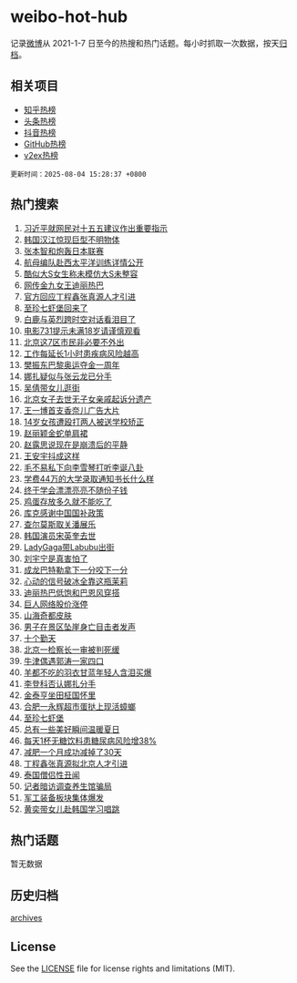 # weibo-hot-hub

记录[微博](https://www.weibo.com)从 2021-1-7 日至今的热搜和热门话题。每小时抓取一次数据，按天[归档](archives)。

## 相关项目

- [知乎热榜](https://github.com/lonnyzhang423/zhihu-hot-hub)
- [头条热榜](https://github.com/lonnyzhang423/toutiao-hot-hub)
- [抖音热榜](https://github.com/lonnyzhang423/douyin-hot-hub)
- [GitHub热榜](https://github.com/lonnyzhang423/github-hot-hub)
- [v2ex热榜](https://github.com/lonnyzhang423/v2ex-hot-hub)


`更新时间：2025-08-04 15:28:37 +0800`

## 热门搜索

1. [习近平就网民对十五五建议作出重要指示](https://m.weibo.cn/search?containerid=100103type%3D1%26t%3D10%26q%3D%23%E4%B9%A0%E8%BF%91%E5%B9%B3%E5%B0%B1%E7%BD%91%E6%B0%91%E5%AF%B9%E5%8D%81%E4%BA%94%E4%BA%94%E5%BB%BA%E8%AE%AE%E4%BD%9C%E5%87%BA%E9%87%8D%E8%A6%81%E6%8C%87%E7%A4%BA%23&stream_entry_id=51&isnewpage=1&extparam=seat%3D1%26cate%3D10103%26q%3D%2523%25E4%25B9%25A0%25E8%25BF%2591%25E5%25B9%25B3%25E5%25B0%25B1%25E7%25BD%2591%25E6%25B0%2591%25E5%25AF%25B9%25E5%258D%2581%25E4%25BA%2594%25E4%25BA%2594%25E5%25BB%25BA%25E8%25AE%25AE%25E4%25BD%259C%25E5%2587%25BA%25E9%2587%258D%25E8%25A6%2581%25E6%258C%2587%25E7%25A4%25BA%2523%26dgr%3D0%26filter_type%3Drealtimehot%26pos%3D0%26c_type%3D51%26stream_entry_id%3D51%26display_time%3D1754292516%26pre_seqid%3D17542925169530564899156)
1. [韩国汉江惊现巨型不明物体](https://m.weibo.cn/search?containerid=100103type%3D1%26t%3D10%26q%3D%23%E9%9F%A9%E5%9B%BD%E6%B1%89%E6%B1%9F%E6%83%8A%E7%8E%B0%E5%B7%A8%E5%9E%8B%E4%B8%8D%E6%98%8E%E7%89%A9%E4%BD%93%23&stream_entry_id=31&isnewpage=1&extparam=seat%3D1%26cate%3D5001%26lcate%3D5001%26pos%3D0%26flag%3D2%26band_rank%3D1%26dgr%3D0%26filter_type%3Drealtimehot%26c_type%3D31%26realpos%3D1%26stream_entry_id%3D31%26q%3D%2523%25E9%259F%25A9%25E5%259B%25BD%25E6%25B1%2589%25E6%25B1%259F%25E6%2583%258A%25E7%258E%25B0%25E5%25B7%25A8%25E5%259E%258B%25E4%25B8%258D%25E6%2598%258E%25E7%2589%25A9%25E4%25BD%2593%2523%26display_time%3D1754292516%26pre_seqid%3D17542925169530564899156)
1. [张本智和炮轰日本联赛](https://m.weibo.cn/search?containerid=100103type%3D1%26t%3D10%26q%3D%23%E5%BC%A0%E6%9C%AC%E6%99%BA%E5%92%8C%E7%82%AE%E8%BD%B0%E6%97%A5%E6%9C%AC%E8%81%94%E8%B5%9B%23&stream_entry_id=31&isnewpage=1&extparam=seat%3D1%26cate%3D5001%26lcate%3D5001%26pos%3D1%26flag%3D1%26band_rank%3D2%26dgr%3D0%26filter_type%3Drealtimehot%26c_type%3D31%26realpos%3D2%26stream_entry_id%3D31%26q%3D%2523%25E5%25BC%25A0%25E6%259C%25AC%25E6%2599%25BA%25E5%2592%258C%25E7%2582%25AE%25E8%25BD%25B0%25E6%2597%25A5%25E6%259C%25AC%25E8%2581%2594%25E8%25B5%259B%2523%26display_time%3D1754292516%26pre_seqid%3D17542925169530564899156)
1. [航母编队赴西太平洋训练详情公开](https://m.weibo.cn/search?containerid=100103type%3D1%26t%3D10%26q%3D%23%E8%88%AA%E6%AF%8D%E7%BC%96%E9%98%9F%E8%B5%B4%E8%A5%BF%E5%A4%AA%E5%B9%B3%E6%B4%8B%E8%AE%AD%E7%BB%83%E8%AF%A6%E6%83%85%E5%85%AC%E5%BC%80%23&stream_entry_id=31&isnewpage=1&extparam=seat%3D1%26cate%3D5001%26lcate%3D5001%26pos%3D2%26flag%3D0%26band_rank%3D3%26dgr%3D0%26filter_type%3Drealtimehot%26c_type%3D31%26realpos%3D3%26stream_entry_id%3D31%26q%3D%2523%25E8%2588%25AA%25E6%25AF%258D%25E7%25BC%2596%25E9%2598%259F%25E8%25B5%25B4%25E8%25A5%25BF%25E5%25A4%25AA%25E5%25B9%25B3%25E6%25B4%258B%25E8%25AE%25AD%25E7%25BB%2583%25E8%25AF%25A6%25E6%2583%2585%25E5%2585%25AC%25E5%25BC%2580%2523%26display_time%3D1754292516%26pre_seqid%3D17542925169530564899156)
1. [酷似大S女生称未模仿大S未整容](https://m.weibo.cn/search?containerid=100103type%3D1%26t%3D10%26q%3D%23%E9%85%B7%E4%BC%BC%E5%A4%A7S%E5%A5%B3%E7%94%9F%E7%A7%B0%E6%9C%AA%E6%A8%A1%E4%BB%BF%E5%A4%A7S%E6%9C%AA%E6%95%B4%E5%AE%B9%23&stream_entry_id=31&isnewpage=1&extparam=seat%3D1%26cate%3D5001%26lcate%3D5001%26pos%3D3%26flag%3D2%26band_rank%3D4%26dgr%3D0%26filter_type%3Drealtimehot%26c_type%3D31%26realpos%3D4%26stream_entry_id%3D31%26q%3D%2523%25E9%2585%25B7%25E4%25BC%25BC%25E5%25A4%25A7S%25E5%25A5%25B3%25E7%2594%259F%25E7%25A7%25B0%25E6%259C%25AA%25E6%25A8%25A1%25E4%25BB%25BF%25E5%25A4%25A7S%25E6%259C%25AA%25E6%2595%25B4%25E5%25AE%25B9%2523%26display_time%3D1754292516%26pre_seqid%3D17542925169530564899156)
1. [网传金九女王迪丽热巴](https://m.weibo.cn/search?containerid=100103type%3D1%26t%3D10%26q%3D%23%E7%BD%91%E4%BC%A0%E9%87%91%E4%B9%9D%E5%A5%B3%E7%8E%8B%E8%BF%AA%E4%B8%BD%E7%83%AD%E5%B7%B4%23&stream_entry_id=31&isnewpage=1&extparam=seat%3D1%26cate%3D5001%26lcate%3D5001%26pos%3D4%26flag%3D1%26band_rank%3D5%26dgr%3D0%26filter_type%3Drealtimehot%26c_type%3D31%26realpos%3D5%26stream_entry_id%3D31%26q%3D%2523%25E7%25BD%2591%25E4%25BC%25A0%25E9%2587%2591%25E4%25B9%259D%25E5%25A5%25B3%25E7%258E%258B%25E8%25BF%25AA%25E4%25B8%25BD%25E7%2583%25AD%25E5%25B7%25B4%2523%26display_time%3D1754292516%26pre_seqid%3D17542925169530564899156)
1. [官方回应丁程鑫张真源人才引进](https://m.weibo.cn/search?containerid=100103type%3D1%26t%3D10%26q%3D%23%E5%AE%98%E6%96%B9%E5%9B%9E%E5%BA%94%E4%B8%81%E7%A8%8B%E9%91%AB%E5%BC%A0%E7%9C%9F%E6%BA%90%E4%BA%BA%E6%89%8D%E5%BC%95%E8%BF%9B%23&stream_entry_id=31&isnewpage=1&extparam=seat%3D1%26cate%3D5001%26lcate%3D5001%26pos%3D5%26flag%3D1%26band_rank%3D6%26dgr%3D0%26filter_type%3Drealtimehot%26c_type%3D31%26realpos%3D6%26stream_entry_id%3D31%26q%3D%2523%25E5%25AE%2598%25E6%2596%25B9%25E5%259B%259E%25E5%25BA%2594%25E4%25B8%2581%25E7%25A8%258B%25E9%2591%25AB%25E5%25BC%25A0%25E7%259C%259F%25E6%25BA%2590%25E4%25BA%25BA%25E6%2589%258D%25E5%25BC%2595%25E8%25BF%259B%2523%26display_time%3D1754292516%26pre_seqid%3D17542925169530564899156)
1. [至珍七虾堡回来了](https://m.weibo.cn/search?containerid=100103type%3D1%26t%3D10%26q%3D%23%E8%87%B3%E7%8F%8D%E4%B8%83%E8%99%BE%E5%A0%A1%E5%9B%9E%E6%9D%A5%E4%BA%86%23&stream_entry_id=31&isnewpage=1&extparam=seat%3D1%26cate%3D5001%26stream_entry_id%3D31%26pos%3D6%26topic_ad%3D1%26band_rank%3D7%26q%3D%2523%25E8%2587%25B3%25E7%258F%258D%25E4%25B8%2583%25E8%2599%25BE%25E5%25A0%25A1%25E5%259B%259E%25E6%259D%25A5%25E4%25BA%2586%2523%26dgr%3D0%26filter_type%3Drealtimehot%26adid%3D295482%26c_type%3D31%26is_ad_pos%3D1%26lcate%3D5001%26display_time%3D1754292516%26pre_seqid%3D17542925169530564899156)
1. [白鹿与英烈跨时空对话看泪目了](https://m.weibo.cn/search?containerid=100103type%3D1%26t%3D10%26q%3D%23%E7%99%BD%E9%B9%BF%E4%B8%8E%E8%8B%B1%E7%83%88%E8%B7%A8%E6%97%B6%E7%A9%BA%E5%AF%B9%E8%AF%9D%E7%9C%8B%E6%B3%AA%E7%9B%AE%E4%BA%86%23&stream_entry_id=31&isnewpage=1&extparam=seat%3D1%26cate%3D5001%26lcate%3D5001%26pos%3D7%26flag%3D1%26band_rank%3D7%26dgr%3D0%26filter_type%3Drealtimehot%26c_type%3D31%26realpos%3D7%26stream_entry_id%3D31%26q%3D%2523%25E7%2599%25BD%25E9%25B9%25BF%25E4%25B8%258E%25E8%258B%25B1%25E7%2583%2588%25E8%25B7%25A8%25E6%2597%25B6%25E7%25A9%25BA%25E5%25AF%25B9%25E8%25AF%259D%25E7%259C%258B%25E6%25B3%25AA%25E7%259B%25AE%25E4%25BA%2586%2523%26display_time%3D1754292516%26pre_seqid%3D17542925169530564899156)
1. [电影731提示未满18岁请谨慎观看](https://m.weibo.cn/search?containerid=100103type%3D1%26t%3D10%26q%3D%23%E7%94%B5%E5%BD%B1731%E6%8F%90%E7%A4%BA%E6%9C%AA%E6%BB%A118%E5%B2%81%E8%AF%B7%E8%B0%A8%E6%85%8E%E8%A7%82%E7%9C%8B%23&stream_entry_id=31&isnewpage=1&extparam=seat%3D1%26cate%3D5001%26lcate%3D5001%26pos%3D8%26flag%3D0%26band_rank%3D8%26dgr%3D0%26filter_type%3Drealtimehot%26c_type%3D31%26realpos%3D8%26stream_entry_id%3D31%26q%3D%2523%25E7%2594%25B5%25E5%25BD%25B1731%25E6%258F%2590%25E7%25A4%25BA%25E6%259C%25AA%25E6%25BB%25A118%25E5%25B2%2581%25E8%25AF%25B7%25E8%25B0%25A8%25E6%2585%258E%25E8%25A7%2582%25E7%259C%258B%2523%26display_time%3D1754292516%26pre_seqid%3D17542925169530564899156)
1. [北京这7区市民非必要不外出](https://m.weibo.cn/search?containerid=100103type%3D1%26t%3D10%26q%3D%23%E5%8C%97%E4%BA%AC%E8%BF%997%E5%8C%BA%E5%B8%82%E6%B0%91%E9%9D%9E%E5%BF%85%E8%A6%81%E4%B8%8D%E5%A4%96%E5%87%BA%23&stream_entry_id=31&isnewpage=1&extparam=seat%3D1%26cate%3D5001%26lcate%3D5001%26pos%3D9%26flag%3D0%26band_rank%3D9%26dgr%3D0%26filter_type%3Drealtimehot%26c_type%3D31%26realpos%3D9%26stream_entry_id%3D31%26q%3D%2523%25E5%258C%2597%25E4%25BA%25AC%25E8%25BF%25997%25E5%258C%25BA%25E5%25B8%2582%25E6%25B0%2591%25E9%259D%259E%25E5%25BF%2585%25E8%25A6%2581%25E4%25B8%258D%25E5%25A4%2596%25E5%2587%25BA%2523%26display_time%3D1754292516%26pre_seqid%3D17542925169530564899156)
1. [工作每延长1小时患疾病风险越高](https://m.weibo.cn/search?containerid=100103type%3D1%26t%3D10%26q%3D%23%E5%B7%A5%E4%BD%9C%E6%AF%8F%E5%BB%B6%E9%95%BF1%E5%B0%8F%E6%97%B6%E6%82%A3%E7%96%BE%E7%97%85%E9%A3%8E%E9%99%A9%E8%B6%8A%E9%AB%98%23&stream_entry_id=31&isnewpage=1&extparam=seat%3D1%26cate%3D5001%26lcate%3D5001%26pos%3D10%26flag%3D1%26band_rank%3D10%26dgr%3D0%26filter_type%3Drealtimehot%26c_type%3D31%26realpos%3D10%26stream_entry_id%3D31%26q%3D%2523%25E5%25B7%25A5%25E4%25BD%259C%25E6%25AF%258F%25E5%25BB%25B6%25E9%2595%25BF1%25E5%25B0%258F%25E6%2597%25B6%25E6%2582%25A3%25E7%2596%25BE%25E7%2597%2585%25E9%25A3%258E%25E9%2599%25A9%25E8%25B6%258A%25E9%25AB%2598%2523%26display_time%3D1754292516%26pre_seqid%3D17542925169530564899156)
1. [樊振东巴黎奥运夺金一周年](https://m.weibo.cn/search?containerid=100103type%3D1%26t%3D10%26q%3D%23%E6%A8%8A%E6%8C%AF%E4%B8%9C%E5%B7%B4%E9%BB%8E%E5%A5%A5%E8%BF%90%E5%A4%BA%E9%87%91%E4%B8%80%E5%91%A8%E5%B9%B4%23&stream_entry_id=31&isnewpage=1&extparam=seat%3D1%26cate%3D5001%26lcate%3D5001%26pos%3D11%26flag%3D1%26band_rank%3D11%26dgr%3D0%26filter_type%3Drealtimehot%26c_type%3D31%26realpos%3D11%26stream_entry_id%3D31%26q%3D%2523%25E6%25A8%258A%25E6%258C%25AF%25E4%25B8%259C%25E5%25B7%25B4%25E9%25BB%258E%25E5%25A5%25A5%25E8%25BF%2590%25E5%25A4%25BA%25E9%2587%2591%25E4%25B8%2580%25E5%2591%25A8%25E5%25B9%25B4%2523%26display_time%3D1754292516%26pre_seqid%3D17542925169530564899156)
1. [娜扎疑似与张云龙已分手](https://m.weibo.cn/search?containerid=100103type%3D1%26t%3D10%26q%3D%23%E5%A8%9C%E6%89%8E%E7%96%91%E4%BC%BC%E4%B8%8E%E5%BC%A0%E4%BA%91%E9%BE%99%E5%B7%B2%E5%88%86%E6%89%8B%23&stream_entry_id=31&isnewpage=1&extparam=seat%3D1%26cate%3D5001%26lcate%3D5001%26pos%3D12%26flag%3D2%26band_rank%3D12%26dgr%3D0%26filter_type%3Drealtimehot%26c_type%3D31%26realpos%3D12%26stream_entry_id%3D31%26q%3D%2523%25E5%25A8%259C%25E6%2589%258E%25E7%2596%2591%25E4%25BC%25BC%25E4%25B8%258E%25E5%25BC%25A0%25E4%25BA%2591%25E9%25BE%2599%25E5%25B7%25B2%25E5%2588%2586%25E6%2589%258B%2523%26display_time%3D1754292516%26pre_seqid%3D17542925169530564899156)
1. [吴倩带女儿逛街](https://m.weibo.cn/search?containerid=100103type%3D1%26t%3D10%26q%3D%23%E5%90%B4%E5%80%A9%E5%B8%A6%E5%A5%B3%E5%84%BF%E9%80%9B%E8%A1%97%23&stream_entry_id=31&isnewpage=1&extparam=seat%3D1%26cate%3D5001%26lcate%3D5001%26pos%3D13%26flag%3D1%26band_rank%3D13%26dgr%3D0%26filter_type%3Drealtimehot%26c_type%3D31%26realpos%3D13%26stream_entry_id%3D31%26q%3D%2523%25E5%2590%25B4%25E5%2580%25A9%25E5%25B8%25A6%25E5%25A5%25B3%25E5%2584%25BF%25E9%2580%259B%25E8%25A1%2597%2523%26display_time%3D1754292516%26pre_seqid%3D17542925169530564899156)
1. [北京女子去世无子女亲戚起诉分遗产](https://m.weibo.cn/search?containerid=100103type%3D1%26t%3D10%26q%3D%23%E5%8C%97%E4%BA%AC%E5%A5%B3%E5%AD%90%E5%8E%BB%E4%B8%96%E6%97%A0%E5%AD%90%E5%A5%B3%E4%BA%B2%E6%88%9A%E8%B5%B7%E8%AF%89%E5%88%86%E9%81%97%E4%BA%A7%23&stream_entry_id=31&isnewpage=1&extparam=seat%3D1%26cate%3D5001%26lcate%3D5001%26pos%3D14%26flag%3D1%26band_rank%3D14%26dgr%3D0%26filter_type%3Drealtimehot%26c_type%3D31%26realpos%3D14%26stream_entry_id%3D31%26q%3D%2523%25E5%258C%2597%25E4%25BA%25AC%25E5%25A5%25B3%25E5%25AD%2590%25E5%258E%25BB%25E4%25B8%2596%25E6%2597%25A0%25E5%25AD%2590%25E5%25A5%25B3%25E4%25BA%25B2%25E6%2588%259A%25E8%25B5%25B7%25E8%25AF%2589%25E5%2588%2586%25E9%2581%2597%25E4%25BA%25A7%2523%26display_time%3D1754292516%26pre_seqid%3D17542925169530564899156)
1. [王一博首支香奈儿广告大片](https://m.weibo.cn/search?containerid=100103type%3D1%26t%3D10%26q%3D%23%E7%8E%8B%E4%B8%80%E5%8D%9A%E9%A6%96%E6%94%AF%E9%A6%99%E5%A5%88%E5%84%BF%E5%B9%BF%E5%91%8A%E5%A4%A7%E7%89%87%23&stream_entry_id=31&isnewpage=1&extparam=seat%3D1%26cate%3D5001%26lcate%3D5001%26pos%3D15%26flag%3D0%26band_rank%3D15%26dgr%3D0%26filter_type%3Drealtimehot%26c_type%3D31%26realpos%3D15%26stream_entry_id%3D31%26q%3D%2523%25E7%258E%258B%25E4%25B8%2580%25E5%258D%259A%25E9%25A6%2596%25E6%2594%25AF%25E9%25A6%2599%25E5%25A5%2588%25E5%2584%25BF%25E5%25B9%25BF%25E5%2591%258A%25E5%25A4%25A7%25E7%2589%2587%2523%26display_time%3D1754292516%26pre_seqid%3D17542925169530564899156)
1. [14岁女孩遭殴打两人被送学校矫正](https://m.weibo.cn/search?containerid=100103type%3D1%26t%3D10%26q%3D%2314%E5%B2%81%E5%A5%B3%E5%AD%A9%E9%81%AD%E6%AE%B4%E6%89%93%E4%B8%A4%E4%BA%BA%E8%A2%AB%E9%80%81%E5%AD%A6%E6%A0%A1%E7%9F%AB%E6%AD%A3%23&stream_entry_id=31&isnewpage=1&extparam=seat%3D1%26cate%3D5001%26lcate%3D5001%26pos%3D16%26flag%3D0%26band_rank%3D16%26dgr%3D0%26filter_type%3Drealtimehot%26c_type%3D31%26realpos%3D16%26stream_entry_id%3D31%26q%3D%252314%25E5%25B2%2581%25E5%25A5%25B3%25E5%25AD%25A9%25E9%2581%25AD%25E6%25AE%25B4%25E6%2589%2593%25E4%25B8%25A4%25E4%25BA%25BA%25E8%25A2%25AB%25E9%2580%2581%25E5%25AD%25A6%25E6%25A0%25A1%25E7%259F%25AB%25E6%25AD%25A3%2523%26display_time%3D1754292516%26pre_seqid%3D17542925169530564899156)
1. [赵丽颖金蛇单肩裙](https://m.weibo.cn/search?containerid=100103type%3D1%26t%3D10%26q%3D%23%E8%B5%B5%E4%B8%BD%E9%A2%96%E9%87%91%E8%9B%87%E5%8D%95%E8%82%A9%E8%A3%99%23&stream_entry_id=31&isnewpage=1&extparam=seat%3D1%26cate%3D5001%26lcate%3D5001%26pos%3D17%26flag%3D1%26band_rank%3D17%26dgr%3D0%26filter_type%3Drealtimehot%26c_type%3D31%26realpos%3D17%26stream_entry_id%3D31%26q%3D%2523%25E8%25B5%25B5%25E4%25B8%25BD%25E9%25A2%2596%25E9%2587%2591%25E8%259B%2587%25E5%258D%2595%25E8%2582%25A9%25E8%25A3%2599%2523%26display_time%3D1754292516%26pre_seqid%3D17542925169530564899156)
1. [赵露思说现在是崩溃后的平静](https://m.weibo.cn/search?containerid=100103type%3D1%26t%3D10%26q%3D%23%E8%B5%B5%E9%9C%B2%E6%80%9D%E8%AF%B4%E7%8E%B0%E5%9C%A8%E6%98%AF%E5%B4%A9%E6%BA%83%E5%90%8E%E7%9A%84%E5%B9%B3%E9%9D%99%23&stream_entry_id=31&isnewpage=1&extparam=seat%3D1%26cate%3D5001%26lcate%3D5001%26pos%3D18%26flag%3D0%26band_rank%3D18%26dgr%3D0%26filter_type%3Drealtimehot%26c_type%3D31%26realpos%3D18%26stream_entry_id%3D31%26q%3D%2523%25E8%25B5%25B5%25E9%259C%25B2%25E6%2580%259D%25E8%25AF%25B4%25E7%258E%25B0%25E5%259C%25A8%25E6%2598%25AF%25E5%25B4%25A9%25E6%25BA%2583%25E5%2590%258E%25E7%259A%2584%25E5%25B9%25B3%25E9%259D%2599%2523%26display_time%3D1754292516%26pre_seqid%3D17542925169530564899156)
1. [王安宇抖成这样](https://m.weibo.cn/search?containerid=100103type%3D1%26t%3D10%26q%3D%E7%8E%8B%E5%AE%89%E5%AE%87%E6%8A%96%E6%88%90%E8%BF%99%E6%A0%B7&stream_entry_id=31&isnewpage=1&extparam=seat%3D1%26cate%3D5001%26lcate%3D5001%26pos%3D19%26flag%3D1%26band_rank%3D19%26dgr%3D0%26filter_type%3Drealtimehot%26c_type%3D31%26realpos%3D19%26stream_entry_id%3D31%26q%3D%25E7%258E%258B%25E5%25AE%2589%25E5%25AE%2587%25E6%258A%2596%25E6%2588%2590%25E8%25BF%2599%25E6%25A0%25B7%26display_time%3D1754292516%26pre_seqid%3D17542925169530564899156)
1. [毛不易私下向李雪琴打听李诞八卦](https://m.weibo.cn/search?containerid=100103type%3D1%26t%3D10%26q%3D%E6%AF%9B%E4%B8%8D%E6%98%93%E7%A7%81%E4%B8%8B%E5%90%91%E6%9D%8E%E9%9B%AA%E7%90%B4%E6%89%93%E5%90%AC%E6%9D%8E%E8%AF%9E%E5%85%AB%E5%8D%A6&stream_entry_id=31&isnewpage=1&extparam=seat%3D1%26cate%3D5001%26lcate%3D5001%26pos%3D20%26flag%3D1%26band_rank%3D20%26dgr%3D0%26filter_type%3Drealtimehot%26c_type%3D31%26realpos%3D20%26stream_entry_id%3D31%26q%3D%25E6%25AF%259B%25E4%25B8%258D%25E6%2598%2593%25E7%25A7%2581%25E4%25B8%258B%25E5%2590%2591%25E6%259D%258E%25E9%259B%25AA%25E7%2590%25B4%25E6%2589%2593%25E5%2590%25AC%25E6%259D%258E%25E8%25AF%259E%25E5%2585%25AB%25E5%258D%25A6%26display_time%3D1754292516%26pre_seqid%3D17542925169530564899156)
1. [学费44万的大学录取通知书长什么样](https://m.weibo.cn/search?containerid=100103type%3D1%26t%3D10%26q%3D%E5%AD%A6%E8%B4%B944%E4%B8%87%E7%9A%84%E5%A4%A7%E5%AD%A6%E5%BD%95%E5%8F%96%E9%80%9A%E7%9F%A5%E4%B9%A6%E9%95%BF%E4%BB%80%E4%B9%88%E6%A0%B7&stream_entry_id=31&isnewpage=1&extparam=seat%3D1%26cate%3D5001%26lcate%3D5001%26pos%3D21%26flag%3D2%26band_rank%3D21%26dgr%3D0%26filter_type%3Drealtimehot%26c_type%3D31%26realpos%3D21%26stream_entry_id%3D31%26q%3D%25E5%25AD%25A6%25E8%25B4%25B944%25E4%25B8%2587%25E7%259A%2584%25E5%25A4%25A7%25E5%25AD%25A6%25E5%25BD%2595%25E5%258F%2596%25E9%2580%259A%25E7%259F%25A5%25E4%25B9%25A6%25E9%2595%25BF%25E4%25BB%2580%25E4%25B9%2588%25E6%25A0%25B7%26display_time%3D1754292516%26pre_seqid%3D17542925169530564899156)
1. [终于学会漂漂亮亮不随份子钱](https://m.weibo.cn/search?containerid=100103type%3D1%26t%3D10%26q%3D%E7%BB%88%E4%BA%8E%E5%AD%A6%E4%BC%9A%E6%BC%82%E6%BC%82%E4%BA%AE%E4%BA%AE%E4%B8%8D%E9%9A%8F%E4%BB%BD%E5%AD%90%E9%92%B1&stream_entry_id=31&isnewpage=1&extparam=seat%3D1%26cate%3D5001%26lcate%3D5001%26pos%3D22%26flag%3D1%26band_rank%3D22%26dgr%3D0%26filter_type%3Drealtimehot%26c_type%3D31%26realpos%3D22%26stream_entry_id%3D31%26q%3D%25E7%25BB%2588%25E4%25BA%258E%25E5%25AD%25A6%25E4%25BC%259A%25E6%25BC%2582%25E6%25BC%2582%25E4%25BA%25AE%25E4%25BA%25AE%25E4%25B8%258D%25E9%259A%258F%25E4%25BB%25BD%25E5%25AD%2590%25E9%2592%25B1%26display_time%3D1754292516%26pre_seqid%3D17542925169530564899156)
1. [鸡蛋存放多久就不能吃了](https://m.weibo.cn/search?containerid=100103type%3D1%26t%3D10%26q%3D%23%E9%B8%A1%E8%9B%8B%E5%AD%98%E6%94%BE%E5%A4%9A%E4%B9%85%E5%B0%B1%E4%B8%8D%E8%83%BD%E5%90%83%E4%BA%86%23&stream_entry_id=31&isnewpage=1&extparam=seat%3D1%26cate%3D5001%26lcate%3D5001%26pos%3D23%26flag%3D0%26band_rank%3D23%26dgr%3D0%26filter_type%3Drealtimehot%26c_type%3D31%26realpos%3D23%26stream_entry_id%3D31%26q%3D%2523%25E9%25B8%25A1%25E8%259B%258B%25E5%25AD%2598%25E6%2594%25BE%25E5%25A4%259A%25E4%25B9%2585%25E5%25B0%25B1%25E4%25B8%258D%25E8%2583%25BD%25E5%2590%2583%25E4%25BA%2586%2523%26display_time%3D1754292516%26pre_seqid%3D17542925169530564899156)
1. [库克感谢中国国补政策](https://m.weibo.cn/search?containerid=100103type%3D1%26t%3D10%26q%3D%23%E5%BA%93%E5%85%8B%E6%84%9F%E8%B0%A2%E4%B8%AD%E5%9B%BD%E5%9B%BD%E8%A1%A5%E6%94%BF%E7%AD%96%23&stream_entry_id=31&isnewpage=1&extparam=seat%3D1%26cate%3D5001%26lcate%3D5001%26pos%3D24%26flag%3D1%26band_rank%3D24%26dgr%3D0%26filter_type%3Drealtimehot%26c_type%3D31%26realpos%3D24%26stream_entry_id%3D31%26q%3D%2523%25E5%25BA%2593%25E5%2585%258B%25E6%2584%259F%25E8%25B0%25A2%25E4%25B8%25AD%25E5%259B%25BD%25E5%259B%25BD%25E8%25A1%25A5%25E6%2594%25BF%25E7%25AD%2596%2523%26display_time%3D1754292516%26pre_seqid%3D17542925169530564899156)
1. [查尔莫斯取关潘展乐](https://m.weibo.cn/search?containerid=100103type%3D1%26t%3D10%26q%3D%23%E6%9F%A5%E5%B0%94%E8%8E%AB%E6%96%AF%E5%8F%96%E5%85%B3%E6%BD%98%E5%B1%95%E4%B9%90%23&stream_entry_id=31&isnewpage=1&extparam=seat%3D1%26cate%3D5001%26lcate%3D5001%26pos%3D25%26flag%3D0%26band_rank%3D25%26dgr%3D0%26filter_type%3Drealtimehot%26c_type%3D31%26realpos%3D25%26stream_entry_id%3D31%26q%3D%2523%25E6%259F%25A5%25E5%25B0%2594%25E8%258E%25AB%25E6%2596%25AF%25E5%258F%2596%25E5%2585%25B3%25E6%25BD%2598%25E5%25B1%2595%25E4%25B9%2590%2523%26display_time%3D1754292516%26pre_seqid%3D17542925169530564899156)
1. [韩国演员宋英奎去世](https://m.weibo.cn/search?containerid=100103type%3D1%26t%3D10%26q%3D%E9%9F%A9%E5%9B%BD%E6%BC%94%E5%91%98%E5%AE%8B%E8%8B%B1%E5%A5%8E%E5%8E%BB%E4%B8%96&stream_entry_id=31&isnewpage=1&extparam=seat%3D1%26cate%3D5001%26lcate%3D5001%26pos%3D26%26flag%3D0%26band_rank%3D26%26dgr%3D0%26filter_type%3Drealtimehot%26c_type%3D31%26realpos%3D26%26stream_entry_id%3D31%26q%3D%25E9%259F%25A9%25E5%259B%25BD%25E6%25BC%2594%25E5%2591%2598%25E5%25AE%258B%25E8%258B%25B1%25E5%25A5%258E%25E5%258E%25BB%25E4%25B8%2596%26display_time%3D1754292516%26pre_seqid%3D17542925169530564899156)
1. [LadyGaga带Labubu出街](https://m.weibo.cn/search?containerid=100103type%3D1%26t%3D10%26q%3D%23LadyGaga%E5%B8%A6Labubu%E5%87%BA%E8%A1%97%23&stream_entry_id=31&isnewpage=1&extparam=seat%3D1%26cate%3D5001%26lcate%3D5001%26pos%3D27%26flag%3D1%26band_rank%3D27%26dgr%3D0%26filter_type%3Drealtimehot%26c_type%3D31%26realpos%3D27%26stream_entry_id%3D31%26q%3D%2523LadyGaga%25E5%25B8%25A6Labubu%25E5%2587%25BA%25E8%25A1%2597%2523%26display_time%3D1754292516%26pre_seqid%3D17542925169530564899156)
1. [刘宇宁是真害怕了](https://m.weibo.cn/search?containerid=100103type%3D1%26t%3D10%26q%3D%E5%88%98%E5%AE%87%E5%AE%81%E6%98%AF%E7%9C%9F%E5%AE%B3%E6%80%95%E4%BA%86&stream_entry_id=31&isnewpage=1&extparam=seat%3D1%26cate%3D5001%26lcate%3D5001%26pos%3D28%26flag%3D1%26band_rank%3D28%26dgr%3D0%26filter_type%3Drealtimehot%26c_type%3D31%26realpos%3D28%26stream_entry_id%3D31%26q%3D%25E5%2588%2598%25E5%25AE%2587%25E5%25AE%2581%25E6%2598%25AF%25E7%259C%259F%25E5%25AE%25B3%25E6%2580%2595%25E4%25BA%2586%26display_time%3D1754292516%26pre_seqid%3D17542925169530564899156)
1. [成龙巴特勒拿下一分咬下一分](https://m.weibo.cn/search?containerid=100103type%3D1%26t%3D10%26q%3D%E6%88%90%E9%BE%99%E5%B7%B4%E7%89%B9%E5%8B%92%E6%8B%BF%E4%B8%8B%E4%B8%80%E5%88%86%E5%92%AC%E4%B8%8B%E4%B8%80%E5%88%86&stream_entry_id=31&isnewpage=1&extparam=seat%3D1%26cate%3D5001%26lcate%3D5001%26pos%3D29%26flag%3D1%26band_rank%3D29%26dgr%3D0%26filter_type%3Drealtimehot%26c_type%3D31%26realpos%3D29%26stream_entry_id%3D31%26q%3D%25E6%2588%2590%25E9%25BE%2599%25E5%25B7%25B4%25E7%2589%25B9%25E5%258B%2592%25E6%258B%25BF%25E4%25B8%258B%25E4%25B8%2580%25E5%2588%2586%25E5%2592%25AC%25E4%25B8%258B%25E4%25B8%2580%25E5%2588%2586%26display_time%3D1754292516%26pre_seqid%3D17542925169530564899156)
1. [心动的信号破冰全靠这瓶茉莉](https://m.weibo.cn/search?containerid=100103type%3D1%26t%3D10%26q%3D%23%E5%BF%83%E5%8A%A8%E7%9A%84%E4%BF%A1%E5%8F%B7%E7%A0%B4%E5%86%B0%E5%85%A8%E9%9D%A0%E8%BF%99%E7%93%B6%E8%8C%89%E8%8E%89%23&stream_entry_id=31&isnewpage=1&extparam=seat%3D1%26cate%3D5001%26lcate%3D5001%26pos%3D30%26flag%3D1%26band_rank%3D30%26dgr%3D0%26filter_type%3Drealtimehot%26c_type%3D31%26realpos%3D30%26stream_entry_id%3D31%26q%3D%2523%25E5%25BF%2583%25E5%258A%25A8%25E7%259A%2584%25E4%25BF%25A1%25E5%258F%25B7%25E7%25A0%25B4%25E5%2586%25B0%25E5%2585%25A8%25E9%259D%25A0%25E8%25BF%2599%25E7%2593%25B6%25E8%258C%2589%25E8%258E%2589%2523%26display_time%3D1754292516%26pre_seqid%3D17542925169530564899156)
1. [迪丽热巴低饱和巴恩风穿搭](https://m.weibo.cn/search?containerid=100103type%3D1%26t%3D10%26q%3D%E8%BF%AA%E4%B8%BD%E7%83%AD%E5%B7%B4%E4%BD%8E%E9%A5%B1%E5%92%8C%E5%B7%B4%E6%81%A9%E9%A3%8E%E7%A9%BF%E6%90%AD&stream_entry_id=31&isnewpage=1&extparam=seat%3D1%26cate%3D5001%26lcate%3D5001%26pos%3D31%26flag%3D1%26band_rank%3D31%26dgr%3D0%26filter_type%3Drealtimehot%26c_type%3D31%26realpos%3D31%26stream_entry_id%3D31%26q%3D%25E8%25BF%25AA%25E4%25B8%25BD%25E7%2583%25AD%25E5%25B7%25B4%25E4%25BD%258E%25E9%25A5%25B1%25E5%2592%258C%25E5%25B7%25B4%25E6%2581%25A9%25E9%25A3%258E%25E7%25A9%25BF%25E6%2590%25AD%26display_time%3D1754292516%26pre_seqid%3D17542925169530564899156)
1. [巨人网络股价涨停](https://m.weibo.cn/search?containerid=100103type%3D1%26t%3D10%26q%3D%23%E5%B7%A8%E4%BA%BA%E7%BD%91%E7%BB%9C%E8%82%A1%E4%BB%B7%E6%B6%A8%E5%81%9C%23&stream_entry_id=31&isnewpage=1&extparam=seat%3D1%26cate%3D5001%26lcate%3D5001%26pos%3D32%26flag%3D1%26band_rank%3D32%26dgr%3D0%26filter_type%3Drealtimehot%26c_type%3D31%26realpos%3D32%26stream_entry_id%3D31%26q%3D%2523%25E5%25B7%25A8%25E4%25BA%25BA%25E7%25BD%2591%25E7%25BB%259C%25E8%2582%25A1%25E4%25BB%25B7%25E6%25B6%25A8%25E5%2581%259C%2523%26display_time%3D1754292516%26pre_seqid%3D17542925169530564899156)
1. [山海奇都皮肤](https://m.weibo.cn/search?containerid=100103type%3D1%26t%3D10%26q%3D%23%E5%B1%B1%E6%B5%B7%E5%A5%87%E9%83%BD%E7%9A%AE%E8%82%A4%23&stream_entry_id=31&isnewpage=1&extparam=seat%3D1%26cate%3D5001%26lcate%3D5001%26pos%3D33%26flag%3D1%26band_rank%3D33%26dgr%3D0%26filter_type%3Drealtimehot%26c_type%3D31%26realpos%3D33%26stream_entry_id%3D31%26q%3D%2523%25E5%25B1%25B1%25E6%25B5%25B7%25E5%25A5%2587%25E9%2583%25BD%25E7%259A%25AE%25E8%2582%25A4%2523%26display_time%3D1754292516%26pre_seqid%3D17542925169530564899156)
1. [男子在景区坠崖身亡目击者发声](https://m.weibo.cn/search?containerid=100103type%3D1%26t%3D10%26q%3D%23%E7%94%B7%E5%AD%90%E5%9C%A8%E6%99%AF%E5%8C%BA%E5%9D%A0%E5%B4%96%E8%BA%AB%E4%BA%A1%E7%9B%AE%E5%87%BB%E8%80%85%E5%8F%91%E5%A3%B0%23&stream_entry_id=31&isnewpage=1&extparam=seat%3D1%26cate%3D5001%26lcate%3D5001%26pos%3D34%26flag%3D0%26band_rank%3D34%26dgr%3D0%26filter_type%3Drealtimehot%26c_type%3D31%26realpos%3D34%26stream_entry_id%3D31%26q%3D%2523%25E7%2594%25B7%25E5%25AD%2590%25E5%259C%25A8%25E6%2599%25AF%25E5%258C%25BA%25E5%259D%25A0%25E5%25B4%2596%25E8%25BA%25AB%25E4%25BA%25A1%25E7%259B%25AE%25E5%2587%25BB%25E8%2580%2585%25E5%258F%2591%25E5%25A3%25B0%2523%26display_time%3D1754292516%26pre_seqid%3D17542925169530564899156)
1. [十个勤天](https://m.weibo.cn/search?containerid=100103type%3D1%26t%3D10%26q%3D%E5%8D%81%E4%B8%AA%E5%8B%A4%E5%A4%A9&stream_entry_id=31&isnewpage=1&extparam=seat%3D1%26cate%3D5001%26lcate%3D5001%26pos%3D35%26flag%3D0%26band_rank%3D35%26dgr%3D0%26filter_type%3Drealtimehot%26c_type%3D31%26realpos%3D35%26stream_entry_id%3D31%26q%3D%25E5%258D%2581%25E4%25B8%25AA%25E5%258B%25A4%25E5%25A4%25A9%26display_time%3D1754292516%26pre_seqid%3D17542925169530564899156)
1. [北京一检察长一审被判死缓](https://m.weibo.cn/search?containerid=100103type%3D1%26t%3D10%26q%3D%23%E5%8C%97%E4%BA%AC%E4%B8%80%E6%A3%80%E5%AF%9F%E9%95%BF%E4%B8%80%E5%AE%A1%E8%A2%AB%E5%88%A4%E6%AD%BB%E7%BC%93%23&stream_entry_id=31&isnewpage=1&extparam=seat%3D1%26cate%3D5001%26lcate%3D5001%26pos%3D36%26flag%3D1%26band_rank%3D36%26dgr%3D0%26filter_type%3Drealtimehot%26c_type%3D31%26realpos%3D36%26stream_entry_id%3D31%26q%3D%2523%25E5%258C%2597%25E4%25BA%25AC%25E4%25B8%2580%25E6%25A3%2580%25E5%25AF%259F%25E9%2595%25BF%25E4%25B8%2580%25E5%25AE%25A1%25E8%25A2%25AB%25E5%2588%25A4%25E6%25AD%25BB%25E7%25BC%2593%2523%26display_time%3D1754292516%26pre_seqid%3D17542925169530564899156)
1. [牛津偶遇郭涛一家四口](https://m.weibo.cn/search?containerid=100103type%3D1%26t%3D10%26q%3D%23%E7%89%9B%E6%B4%A5%E5%81%B6%E9%81%87%E9%83%AD%E6%B6%9B%E4%B8%80%E5%AE%B6%E5%9B%9B%E5%8F%A3%23&stream_entry_id=31&isnewpage=1&extparam=seat%3D1%26cate%3D5001%26lcate%3D5001%26pos%3D37%26flag%3D1%26band_rank%3D37%26dgr%3D0%26filter_type%3Drealtimehot%26c_type%3D31%26realpos%3D37%26stream_entry_id%3D31%26q%3D%2523%25E7%2589%259B%25E6%25B4%25A5%25E5%2581%25B6%25E9%2581%2587%25E9%2583%25AD%25E6%25B6%259B%25E4%25B8%2580%25E5%25AE%25B6%25E5%259B%259B%25E5%258F%25A3%2523%26display_time%3D1754292516%26pre_seqid%3D17542925169530564899156)
1. [羊都不吃的羽衣甘蓝年轻人含泪买爆](https://m.weibo.cn/search?containerid=100103type%3D1%26t%3D10%26q%3D%23%E7%BE%8A%E9%83%BD%E4%B8%8D%E5%90%83%E7%9A%84%E7%BE%BD%E8%A1%A3%E7%94%98%E8%93%9D%E5%B9%B4%E8%BD%BB%E4%BA%BA%E5%90%AB%E6%B3%AA%E4%B9%B0%E7%88%86%23&stream_entry_id=31&isnewpage=1&extparam=seat%3D1%26cate%3D5001%26lcate%3D5001%26pos%3D38%26flag%3D1%26band_rank%3D38%26dgr%3D0%26filter_type%3Drealtimehot%26c_type%3D31%26realpos%3D38%26stream_entry_id%3D31%26q%3D%2523%25E7%25BE%258A%25E9%2583%25BD%25E4%25B8%258D%25E5%2590%2583%25E7%259A%2584%25E7%25BE%25BD%25E8%25A1%25A3%25E7%2594%2598%25E8%2593%259D%25E5%25B9%25B4%25E8%25BD%25BB%25E4%25BA%25BA%25E5%2590%25AB%25E6%25B3%25AA%25E4%25B9%25B0%25E7%2588%2586%2523%26display_time%3D1754292516%26pre_seqid%3D17542925169530564899156)
1. [李登科否认娜扎分手](https://m.weibo.cn/search?containerid=100103type%3D1%26t%3D10%26q%3D%23%E6%9D%8E%E7%99%BB%E7%A7%91%E5%90%A6%E8%AE%A4%E5%A8%9C%E6%89%8E%E5%88%86%E6%89%8B%23&stream_entry_id=31&isnewpage=1&extparam=seat%3D1%26cate%3D5001%26lcate%3D5001%26pos%3D39%26flag%3D0%26band_rank%3D39%26dgr%3D0%26filter_type%3Drealtimehot%26c_type%3D31%26realpos%3D39%26stream_entry_id%3D31%26q%3D%2523%25E6%259D%258E%25E7%2599%25BB%25E7%25A7%2591%25E5%2590%25A6%25E8%25AE%25A4%25E5%25A8%259C%25E6%2589%258E%25E5%2588%2586%25E6%2589%258B%2523%26display_time%3D1754292516%26pre_seqid%3D17542925169530564899156)
1. [金泰亨坐田柾国怀里](https://m.weibo.cn/search?containerid=100103type%3D1%26t%3D10%26q%3D%E9%87%91%E6%B3%B0%E4%BA%A8%E5%9D%90%E7%94%B0%E6%9F%BE%E5%9B%BD%E6%80%80%E9%87%8C&stream_entry_id=31&isnewpage=1&extparam=seat%3D1%26cate%3D5001%26lcate%3D5001%26pos%3D40%26flag%3D1%26band_rank%3D40%26dgr%3D0%26filter_type%3Drealtimehot%26c_type%3D31%26realpos%3D40%26stream_entry_id%3D31%26q%3D%25E9%2587%2591%25E6%25B3%25B0%25E4%25BA%25A8%25E5%259D%2590%25E7%2594%25B0%25E6%259F%25BE%25E5%259B%25BD%25E6%2580%2580%25E9%2587%258C%26display_time%3D1754292516%26pre_seqid%3D17542925169530564899156)
1. [合肥一永辉超市蛋挞上现活蟑螂](https://m.weibo.cn/search?containerid=100103type%3D1%26t%3D10%26q%3D%23%E5%90%88%E8%82%A5%E4%B8%80%E6%B0%B8%E8%BE%89%E8%B6%85%E5%B8%82%E8%9B%8B%E6%8C%9E%E4%B8%8A%E7%8E%B0%E6%B4%BB%E8%9F%91%E8%9E%82%23&stream_entry_id=31&isnewpage=1&extparam=seat%3D1%26cate%3D5001%26lcate%3D5001%26pos%3D41%26flag%3D1%26band_rank%3D41%26dgr%3D0%26filter_type%3Drealtimehot%26c_type%3D31%26realpos%3D41%26stream_entry_id%3D31%26q%3D%2523%25E5%2590%2588%25E8%2582%25A5%25E4%25B8%2580%25E6%25B0%25B8%25E8%25BE%2589%25E8%25B6%2585%25E5%25B8%2582%25E8%259B%258B%25E6%258C%259E%25E4%25B8%258A%25E7%258E%25B0%25E6%25B4%25BB%25E8%259F%2591%25E8%259E%2582%2523%26display_time%3D1754292516%26pre_seqid%3D17542925169530564899156)
1. [至珍七虾堡](https://m.weibo.cn/search?containerid=100103type%3D1%26t%3D10%26q%3D%23%E8%87%B3%E7%8F%8D%E4%B8%83%E8%99%BE%E5%A0%A1%23&stream_entry_id=31&isnewpage=1&extparam=seat%3D1%26cate%3D5001%26lcate%3D5001%26pos%3D42%26flag%3D1%26band_rank%3D42%26dgr%3D0%26filter_type%3Drealtimehot%26c_type%3D31%26realpos%3D42%26stream_entry_id%3D31%26q%3D%2523%25E8%2587%25B3%25E7%258F%258D%25E4%25B8%2583%25E8%2599%25BE%25E5%25A0%25A1%2523%26display_time%3D1754292516%26pre_seqid%3D17542925169530564899156)
1. [总有一些美好瞬间温暖夏日](https://m.weibo.cn/search?containerid=100103type%3D1%26t%3D10%26q%3D%23%E6%80%BB%E6%9C%89%E4%B8%80%E4%BA%9B%E7%BE%8E%E5%A5%BD%E7%9E%AC%E9%97%B4%E6%B8%A9%E6%9A%96%E5%A4%8F%E6%97%A5%23&stream_entry_id=31&isnewpage=1&extparam=seat%3D1%26cate%3D5001%26lcate%3D5001%26pos%3D43%26flag%3D32768%26band_rank%3D43%26dgr%3D0%26filter_type%3Drealtimehot%26c_type%3D31%26realpos%3D43%26stream_entry_id%3D31%26q%3D%2523%25E6%2580%25BB%25E6%259C%2589%25E4%25B8%2580%25E4%25BA%259B%25E7%25BE%258E%25E5%25A5%25BD%25E7%259E%25AC%25E9%2597%25B4%25E6%25B8%25A9%25E6%259A%2596%25E5%25A4%258F%25E6%2597%25A5%2523%26display_time%3D1754292516%26pre_seqid%3D17542925169530564899156)
1. [每天1杯无糖饮料患糖尿病风险增38%](https://m.weibo.cn/search?containerid=100103type%3D1%26t%3D10%26q%3D%E6%AF%8F%E5%A4%A91%E6%9D%AF%E6%97%A0%E7%B3%96%E9%A5%AE%E6%96%99%E6%82%A3%E7%B3%96%E5%B0%BF%E7%97%85%E9%A3%8E%E9%99%A9%E5%A2%9E38%25&stream_entry_id=31&isnewpage=1&extparam=seat%3D1%26cate%3D5001%26lcate%3D5001%26pos%3D44%26flag%3D1%26band_rank%3D44%26dgr%3D0%26filter_type%3Drealtimehot%26c_type%3D31%26realpos%3D44%26stream_entry_id%3D31%26q%3D%25E6%25AF%258F%25E5%25A4%25A91%25E6%259D%25AF%25E6%2597%25A0%25E7%25B3%2596%25E9%25A5%25AE%25E6%2596%2599%25E6%2582%25A3%25E7%25B3%2596%25E5%25B0%25BF%25E7%2597%2585%25E9%25A3%258E%25E9%2599%25A9%25E5%25A2%259E38%2525%26display_time%3D1754292516%26pre_seqid%3D17542925169530564899156)
1. [减肥一个月成功减掉了30天](https://m.weibo.cn/search?containerid=100103type%3D1%26t%3D10%26q%3D%E5%87%8F%E8%82%A5%E4%B8%80%E4%B8%AA%E6%9C%88%E6%88%90%E5%8A%9F%E5%87%8F%E6%8E%89%E4%BA%8630%E5%A4%A9&stream_entry_id=31&isnewpage=1&extparam=seat%3D1%26cate%3D5001%26lcate%3D5001%26pos%3D45%26flag%3D1%26band_rank%3D45%26dgr%3D0%26filter_type%3Drealtimehot%26c_type%3D31%26realpos%3D45%26stream_entry_id%3D31%26q%3D%25E5%2587%258F%25E8%2582%25A5%25E4%25B8%2580%25E4%25B8%25AA%25E6%259C%2588%25E6%2588%2590%25E5%258A%259F%25E5%2587%258F%25E6%258E%2589%25E4%25BA%258630%25E5%25A4%25A9%26display_time%3D1754292516%26pre_seqid%3D17542925169530564899156)
1. [丁程鑫张真源拟北京人才引进](https://m.weibo.cn/search?containerid=100103type%3D1%26t%3D10%26q%3D%23%E4%B8%81%E7%A8%8B%E9%91%AB%E5%BC%A0%E7%9C%9F%E6%BA%90%E6%8B%9F%E5%8C%97%E4%BA%AC%E4%BA%BA%E6%89%8D%E5%BC%95%E8%BF%9B%23&stream_entry_id=31&isnewpage=1&extparam=seat%3D1%26cate%3D5001%26lcate%3D5001%26pos%3D46%26flag%3D1%26band_rank%3D46%26dgr%3D0%26filter_type%3Drealtimehot%26c_type%3D31%26realpos%3D46%26stream_entry_id%3D31%26q%3D%2523%25E4%25B8%2581%25E7%25A8%258B%25E9%2591%25AB%25E5%25BC%25A0%25E7%259C%259F%25E6%25BA%2590%25E6%258B%259F%25E5%258C%2597%25E4%25BA%25AC%25E4%25BA%25BA%25E6%2589%258D%25E5%25BC%2595%25E8%25BF%259B%2523%26display_time%3D1754292516%26pre_seqid%3D17542925169530564899156)
1. [泰国僧侣性丑闻](https://m.weibo.cn/search?containerid=100103type%3D1%26t%3D10%26q%3D%23%E6%B3%B0%E5%9B%BD%E5%83%A7%E4%BE%A3%E6%80%A7%E4%B8%91%E9%97%BB%23&stream_entry_id=31&isnewpage=1&extparam=seat%3D1%26cate%3D5001%26lcate%3D5001%26pos%3D47%26flag%3D0%26band_rank%3D47%26dgr%3D0%26filter_type%3Drealtimehot%26c_type%3D31%26realpos%3D47%26stream_entry_id%3D31%26q%3D%2523%25E6%25B3%25B0%25E5%259B%25BD%25E5%2583%25A7%25E4%25BE%25A3%25E6%2580%25A7%25E4%25B8%2591%25E9%2597%25BB%2523%26display_time%3D1754292516%26pre_seqid%3D17542925169530564899156)
1. [记者暗访调查养生馆骗局](https://m.weibo.cn/search?containerid=100103type%3D1%26t%3D10%26q%3D%23%E8%AE%B0%E8%80%85%E6%9A%97%E8%AE%BF%E8%B0%83%E6%9F%A5%E5%85%BB%E7%94%9F%E9%A6%86%E9%AA%97%E5%B1%80%23&stream_entry_id=31&isnewpage=1&extparam=seat%3D1%26cate%3D5001%26lcate%3D5001%26pos%3D48%26flag%3D1%26band_rank%3D48%26dgr%3D0%26filter_type%3Drealtimehot%26c_type%3D31%26realpos%3D48%26stream_entry_id%3D31%26q%3D%2523%25E8%25AE%25B0%25E8%2580%2585%25E6%259A%2597%25E8%25AE%25BF%25E8%25B0%2583%25E6%259F%25A5%25E5%2585%25BB%25E7%2594%259F%25E9%25A6%2586%25E9%25AA%2597%25E5%25B1%2580%2523%26display_time%3D1754292516%26pre_seqid%3D17542925169530564899156)
1. [军工装备板块集体爆发](https://m.weibo.cn/search?containerid=100103type%3D1%26t%3D10%26q%3D%23%E5%86%9B%E5%B7%A5%E8%A3%85%E5%A4%87%E6%9D%BF%E5%9D%97%E9%9B%86%E4%BD%93%E7%88%86%E5%8F%91%23&stream_entry_id=31&isnewpage=1&extparam=seat%3D1%26cate%3D5001%26lcate%3D5001%26pos%3D49%26flag%3D1%26band_rank%3D49%26dgr%3D0%26filter_type%3Drealtimehot%26c_type%3D31%26realpos%3D49%26stream_entry_id%3D31%26q%3D%2523%25E5%2586%259B%25E5%25B7%25A5%25E8%25A3%2585%25E5%25A4%2587%25E6%259D%25BF%25E5%259D%2597%25E9%259B%2586%25E4%25BD%2593%25E7%2588%2586%25E5%258F%2591%2523%26display_time%3D1754292516%26pre_seqid%3D17542925169530564899156)
1. [黄奕带女儿赴韩国学习唱跳](https://m.weibo.cn/search?containerid=100103type%3D1%26t%3D10%26q%3D%23%E9%BB%84%E5%A5%95%E5%B8%A6%E5%A5%B3%E5%84%BF%E8%B5%B4%E9%9F%A9%E5%9B%BD%E5%AD%A6%E4%B9%A0%E5%94%B1%E8%B7%B3%23&stream_entry_id=31&isnewpage=1&extparam=seat%3D1%26cate%3D5001%26lcate%3D5001%26pos%3D50%26flag%3D0%26band_rank%3D50%26dgr%3D0%26filter_type%3Drealtimehot%26c_type%3D31%26realpos%3D50%26stream_entry_id%3D31%26q%3D%2523%25E9%25BB%2584%25E5%25A5%2595%25E5%25B8%25A6%25E5%25A5%25B3%25E5%2584%25BF%25E8%25B5%25B4%25E9%259F%25A9%25E5%259B%25BD%25E5%25AD%25A6%25E4%25B9%25A0%25E5%2594%25B1%25E8%25B7%25B3%2523%26display_time%3D1754292516%26pre_seqid%3D17542925169530564899156)

## 热门话题

暂无数据

## 历史归档

[archives](archives)

## License

See the [LICENSE](LICENSE) file for license rights and limitations (MIT).
